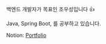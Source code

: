백엔드 개발자가 목표인 조우성입니다 👍

Java, Spring Boot, 를 공부하고 있습니다.

Notion: [Portfolio](https://woosung-cho-dev.notion.site/WooSung-Cho-Portfolio-76fd9e00dbf04933b02fe6dd568d4b93?pvs=4)
